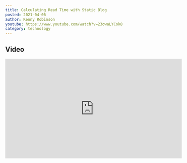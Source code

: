 ```yaml
---
title: Calculating Read Time with Static Blog
posted: 2021-04-06
author: Kenny Robinson
youtube: https://www.youtube.com/watch?v=23owaLYCok8
category: technology
---
```


## Video

<iframe width="560" height="315" src="https://www.youtube.com/embed/23owaLYCok8" frameborder="0" allow="autoplay; encrypted-media" allowfullscreen class="youtube"></iframe>

